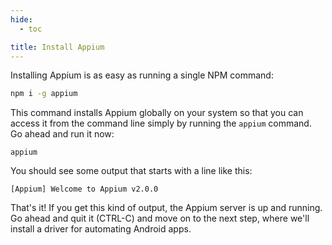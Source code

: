 ```yaml
---
hide:
  - toc

title: Install Appium
---
```


Installing Appium is as easy as running a single NPM command:

```bash
npm i -g appium
```

This command installs Appium globally on your system so that you can access it from the command
line simply by running the `appium` command. Go ahead and run it now:

```
appium
```

You should see some output that starts with a line like this:

```
[Appium] Welcome to Appium v2.0.0
```

That's it! If you get this kind of output, the Appium server is up and running. Go ahead and quit
it (CTRL-C) and move on to the next step, where we'll install a driver for automating Android apps.
